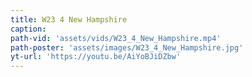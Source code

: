 ```yaml
---
title: W23 4 New Hampshire
caption:
path-vid: 'assets/vids/W23_4_New_Hampshire.mp4'
path-poster: 'assets/images/W23_4_New_Hampshire.jpg'
yt-url: 'https://youtu.be/AiYoBJiDZbw'
---
```

